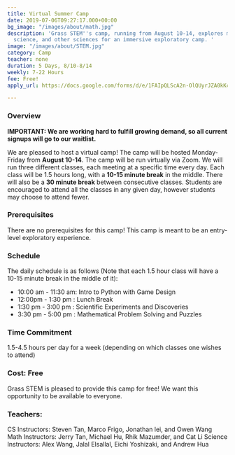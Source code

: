 ```yaml
---
title: Virtual Summer Camp
date: 2019-07-06T09:27:17.000+00:00
bg_image: "/images/about/math.jpg"
description: 'Grass STEM''s camp, running from August 10-14, explores math, computer
  science, and other sciences for an immersive exploratory camp. '
image: "/images/about/STEM.jpg"
category: Camp
teacher: none
duration: 5 Days, 8/10-8/14
weekly: 7-22 Hours
fee: Free!
apply_url: https://docs.google.com/forms/d/e/1FAIpQLScA2n-OlQUyrJZA0kKcTggbfRzwfZ8og-SJEQRRSYSRpBqriA/viewform?usp=sf_link

---
```

### Overview

**IMPORTANT: We are working hard to fulfill growing demand, so all current signups will go to our waitlist.**

We are pleased to host a virtual camp! The camp will be hosted Monday-Friday from **August 10-14**. The camp will be run virtually via Zoom. We will run three different classes, each meeting at a specific time every day. Each class will be 1.5 hours long, with a **10-15 minute break** in the middle. There will also be a **30 minute break** between consecutive classes. Students are encouraged to attend all the classes in any given day, however students may choose to attend fewer.

### Prerequisites

There are no prerequisites for this camp! This camp is meant to be an entry-level exploratory experience.

### Schedule

The daily schedule is as follows (Note that each 1.5 hour class will have a 10-15 minute break in the middle of it):

* 10:00 am - 11:30 am: Intro to Python with Game Design
* 12:00pm - 1:30 pm : Lunch Break
* 1:30 pm - 3:00 pm : Scientific Experiments and Discoveries
* 3:30 pm - 5:00 pm : Mathematical Problem Solving and Puzzles

### Time Commitment

1\.5-4.5 hours per day for a week (depending on which classes one wishes to attend)

### Cost: Free

Grass STEM is pleased to provide this camp for free! We want this opportunity to be available to everyone.

### Teachers: 

CS Instructors: Steven Tan, Marco Frigo, Jonathan lei, and Owen Wang
Math Instructors: Jerry Tan, Michael Hu, Rhik Mazumder, and Cat Li
Science Instructors: Alex Wang, Jalal Elsallal, Eichi Yoshizaki, and Andrew Hua

